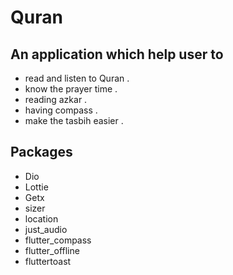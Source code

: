 # Quran

## An application which help user to

  - read and listen to Quran .
  - know the prayer time .
  - reading azkar .
  - having compass .
  - make the tasbih easier .

## Packages
  - Dio
  - Lottie
  - Getx
  - sizer
  - location
  - just_audio
  - flutter_compass
  - flutter_offline
  - fluttertoast


<!-- | Splash | Home | No Internet |
|:------:|:-------:|:-------:|
|![](./home.png)|![](./auth.png)|![](./auth.png)| -->
